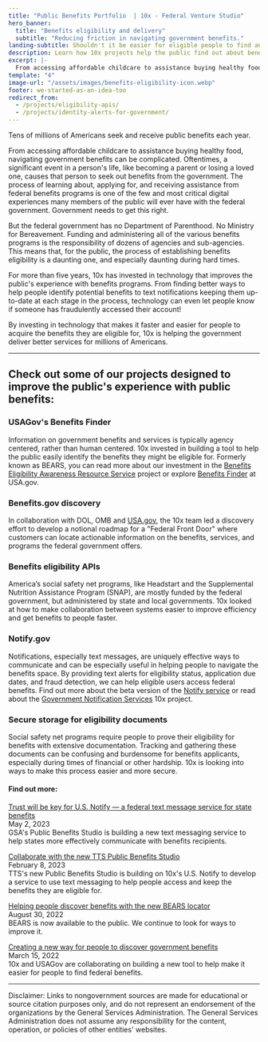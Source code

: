 ```yaml
---
title: "Public Benefits Portfolio  | 10x - Federal Venture Studio"
hero_banner:
  title: "Benefits eligibility and delivery"
  subtitle: "Reducing friction in navigating government benefits."
landing-subtitle: Shouldn't it be easier for eligible people to find and receive public benefits?
description: Learn how 10x projects help the public find out about benefits, eligibility, and how to apply.
excerpt: |-
  From accessing affordable childcare to assistance buying healthy food, millions of Americans seek and receive public benefits each year. Oftentimes, a significant event in a person's life, like becoming a parent or losing a loved one, causes that person to seek out benefits from the government. The process of learning about, applying for, and receiving assistance from federal benefits programs is one of the few and most critical digital experiences many members of the public will ever have with the federal government. Government needs to get this right.
template: "4"
image-url: "/assets/images/benefits-eligibility-icon.webp"
footer: we-started-as-an-idea-too
redirect_from: 
  - /projects/eligibility-apis/
  - /projects/identity-alerts-for-government/
---
```


<p class="usa-intro">  
  Tens of millions of Americans seek and receive public benefits each year. 
</p>

From accessing affordable childcare to assistance buying healthy food, navigating government benefits can be complicated. Oftentimes, a significant event in a person's life, like becoming a parent or losing a loved one, causes that person to seek out benefits from the government. The process of learning about, applying for, and receiving assistance from federal benefits programs is one of the few and most critical digital experiences many members of the public will ever have with the federal government. Government needs to get this right.

But the federal government has no Department of Parenthood. No Ministry for Bereavement. Funding and administering all of the various benefits programs is the responsibility of dozens of agencies and sub-agencies. This means that, for the public, the process of establishing benefits eligibility is a daunting one, and especially daunting during hard times.

For more than five years, 10x has invested in technology that improves the public's experience with benefits programs. From finding better ways to help people identify potential benefits to text notifications keeping them up-to-date at each stage in the process, technology can even let people know if someone has fraudulently accessed their account!

By investing in technology that makes it faster and easier for people to acquire the benefits they are eligible for, 10x is helping the government deliver better services for millions of Americans.

---

## Check out some of our projects designed to improve the public's experience with public benefits:

### USAGov's Benefits Finder

Information on government benefits and services is typically agency centered, rather than human centered. 10x invested in building a tool to help the public easily identify the benefits they might be eligible for. Formerly known as BEARS, you can read more about our investment in the <a class="usa-link" href="{{ '/news/bears/' | url }}">Benefits Eligibility Awareness Resource Service</a> project or explore <a class="usa-link usa-link--external" rel="noreferrer" href="https://www.usa.gov/benefit-finder">Benefits Finder</a> at USA&period;gov.

### Benefits&period;gov discovery

In collaboration with DOL, OMB and <a class="usa-link usa-link--external" rel="noreferrer" href="https://www.usa.gov">USA.gov</a>, the 10x team led a discovery effort to develop a notional roadmap for a "Federal Front Door" where customers can locate actionable information on the benefits, services, and programs the federal government offers.
 
### Benefits eligibility APIs

America’s social safety net programs, like Headstart and the Supplemental Nutrition Assistance Program (SNAP), are mostly funded by the federal government, but administered by state and local governments. 10x looked at how to make collaboration between systems easier to improve efficiency and get benefits to people faster.

### Notify&period;gov

Notifications, especially text messages, are uniquely effective ways to communicate and can be especially useful in helping people to navigate the benefits space. By providing text alerts for eligibility status, application due dates, and fraud detection, we can help eligible users access federal benefits. Find out more about the beta version of the <a class="usa-link usa-link--external" rel="noreferrer" href="https://beta.notify.gov/">Notify service</a> or read about the <a class="usa-link" href="{{ '/news/notify/' | url }}">Government Notification Services</a> 10x project.

### Secure storage for eligibility documents

Social safety net programs require people to prove their eligibility for benefits with extensive documentation. Tracking and gathering these documents can be confusing and burdensome for benefits applicants, especially during times of financial or other hardship. 10x is looking into ways to make this process easier and more secure. 

#### Find out more:

<p>
  <a class="usa-link usa-link--external" rel="noreferrer" href="https://www.nextgov.com/cxo-briefing/2023/05/trust-will-be-key-us-notify-federal-text-message-service-state-benefits/385881/">
    Trust will be key for U.S. Notify  —  a federal text message service for state benefits
  </a>
  <br>
  May 2, 2023
  <br>
  GSA's Public Benefits Studio is building a new text messaging service to help states more effectively communicate with benefits recipients.
</p>

<p>
  <a class="usa-link usa-link--external" rel="noreferrer" href="https://digital.gov/2023/02/07/collaborate-with-the-tts-public-benefits-studio/">
    Collaborate with the new TTS Public Benefits Studio
  </a>
  <br>
  February 8, 2023
  <br>
  TTS's new Public Benefits Studio is building on 10x's U.S. Notify to develop a service to use text messaging to help people access and keep the benefits they are eligible for.
</p>

<p>
  <a class="usa-link usa-link--external" rel="noreferrer" href="https://blog.usa.gov/helping-people-discover-benefits-with-the-new-bears-locator">
    Helping people discover benefits with the new BEARS locator
  </a>
  <br>
  August 30, 2022
  <br>
  BEARS is now available to the public. We continue to look for ways to improve it.
</p>

<p>
  <a class="usa-link usa-link--external" rel="noreferrer" href="https://blog.usa.gov/creating-a-new-way-for-people-to-discover-government-benefits">
    Creating a new way for people to discover government benefits
  </a>
  <br>
  March 15, 2022
  <br>
  10x and USAGov are collaborating on building a new tool to help make it easier for people to find federal benefits.
</p>

---

<p class="disclaimer">Disclaimer: Links to nongovernment sources are made for educational or source citation purposes only, and do not represent an endorsement of the organizations by the General Services Administration. The General Services Administration does not assume any responsibility for the content, operation, or policies of other entities' websites.
</p>